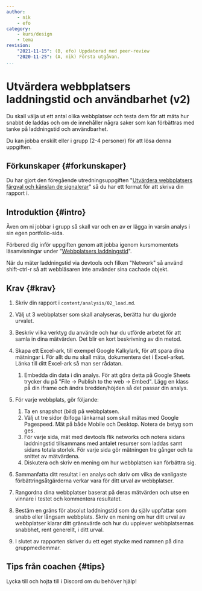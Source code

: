 ```yaml
---
author:
    - nik
    - efo
category:
    - kurs/design
    - tema
revision:
    "2021-11-15": (B, efo) Uppdaterad med peer-review
    "2020-11-25": (A, nik) Första utgåvan.
...
```

Utvärdera webbplatsers laddningstid och användbarhet (v2)
===================================

Du skall välja ut ett antal olika webbplatser och testa dem för att mäta hur snabbt de laddas och om de innehåller några saker som kan förbättras med tanke på laddningstid och användbarhet.



<!--more-->



Du kan jobba enskilt eller i grupp (2-4 personer) för att lösa denna uppgiften.



Förkunskaper {#forkunskaper}
-----------------------

Du har gjort den föregående utredningsuppgiften "[Utvärdera webbplatsers färgval och känslan de signalerar](uppgift/utvardera-webbplatsers-fargval-och-kanslan-de-signalerar-v2)" så du har ett format för att skriva din rapport i.



Introduktion {#intro}
-----------------------

Även om ni jobbar i grupp så skall var och en av er lägga in varsin analys i sin egen portfolio-sida.

Förbered dig inför uppgiften genom att jobba igenom kursmomentets läsanvisningar under "[Webbplatsers laddningstid](kurser/design-v3/kmom05#artikel)".

När du mäter laddningstid via devtools och filken "Network" så använd shift-ctrl-r så att webbläsaren inte använder sina cachade objekt.



Krav {#krav}
-----------------------

1. Skriv din rapport i `content/analysis/02_load.md`.

1. Välj ut 3 webbplatser som skall analyseras, berätta hur du gjorde urvalet.

1. Beskriv vilka verktyg du använde och hur du utförde arbetet för att samla in dina mätvärden. Det blir en kort beskrivning av din metod.

1. Skapa ett Excel-ark, till exempel Google Kalkylark, för att spara dina mätningar i. För allt du nu skall mäta, dokumentera det i Excel-arket. Länka till ditt Excel-ark så man ser rådatan.
    1. Embedda din data i din analys. För att göra detta på Google Sheets trycker du på "File -> Publish to the web -> Embed". Lägg en klass på din iframe och ändra bredden/höjden så det passar din analys.

1. För varje webbplats, gör följande:
    1. Ta en snapshot (bild) på webbplatsen.
    1. Välj ut tre sidor (bifoga länkarna) som skall mätas med Google Pagespeed. Mät på både Mobile och Desktop. Notera de betyg som ges.
    1. För varje sida, mät med devtools flik networks och notera sidans laddningstid tillsammans med antalet resurser som laddas samt sidans totala storlek. För varje sida gör mätningen tre gånger och ta snittet av mätvärdena.
    1. Diskutera och skriv en mening om hur webbplatsen kan förbättra sig.

1. Sammanfatta ditt resultat i en analys och skriv om vilka de vanligaste förbättringsåtgärderna verkar vara för ditt urval av webbplatser.

1. Rangordna dina webbplatser baserat på deras mätvärden och utse en vinnare i testet och kommentera resultatet.

1. Bestäm en gräns för absolut laddningstid som du själv uppfattar som snabb eller långsam webbplats. Skriv en mening om hur ditt urval av webbplatser klarar ditt gränsvärde och hur du upplever webbplatsernas snabbhet, rent generellt, i ditt urval.

1. I slutet av rapporten skriver du ett eget stycke med namnen på dina gruppmedlemmar.



Tips från coachen {#tips}
-----------------------

Lycka till och hojta till i Discord om du behöver hjälp!
